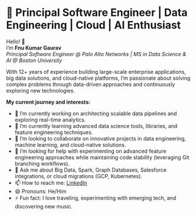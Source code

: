 # 🚀 Principal Software Engineer | Data Engineering | Cloud | AI Enthusiast  

Hello! 👋  
I’m **Fnu Kumar Gaurav**  
*Principal Software Engineer @ Palo Alto Networks | MS in Data Science & AI @ Boston University*  

With 12+ years of experience building large-scale enterprise applications, big data solutions, and cloud-native platforms, I’m passionate about solving complex problems through data-driven approaches and continuously exploring new technologies.  

**My current journey and interests:**  

- 🔭 I’m currently working on architecting scalable data pipelines and exploring real-time analytics.  
- 🌱 I’m currently learning advanced data science tools, libraries, and feature engineering techniques.  
- 👯 I’m looking to collaborate on innovative projects in data engineering, machine learning, and cloud-native solutions.  
- 🤔 I’m looking for help with experimenting on advanced feature engineering approaches while maintaining code stability (leveraging Git branching workflows).  
- 💬 Ask me about Big Data, Spark, Graph Databases, Salesforce integrations, or cloud migrations (GCP, Kubernetes).  
- 📫 How to reach me: [LinkedIn](https://www.linkedin.com/in/kumar-gaurav-658b439/)  
- 😄 Pronouns: He/Him  
- ⚡ Fun fact: I love traveling, experimenting with emerging tech, and discovering new music.  


